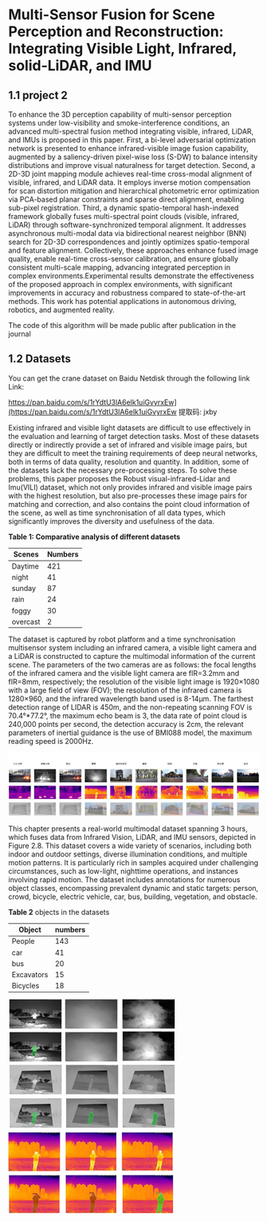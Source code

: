 # **Multi-Sensor Fusion for Scene Perception and Reconstruction: Integrating Visible Light, Infrared,** solid-LiDAR, and **IMU** 

## 1.1 project 2

To enhance the 3D perception capability of multi-sensor perception systems under low-visibility and smoke-interference conditions, an advanced multi-spectral fusion method integrating visible, infrared, LiDAR, and IMUs is proposed in this paper. First, a bi-level adversarial optimization network is presented to enhance infrared-visible image fusion capability, augmented by a saliency-driven pixel-wise loss (S-DW) to balance intensity distributions and improve visual naturalness for target detection. Second, a 2D-3D joint mapping module achieves real-time cross-modal alignment of visible, infrared, and LiDAR data. It employs inverse motion compensation for scan distortion mitigation and hierarchical photometric error optimization via PCA-based planar constraints and sparse direct alignment, enabling sub-pixel registration. Third, a dynamic spatio-temporal hash-indexed framework globally fuses multi-spectral point clouds (visible, infrared, LiDAR) through software-synchronized temporal alignment. It addresses asynchronous multi-modal data via bidirectional nearest neighbor (BNN) search for 2D-3D correspondences and jointly optimizes spatio-temporal and feature alignment. Collectively, these approaches enhance fused image quality, enable real-time cross-sensor calibration, and ensure globally consistent multi-scale mapping, advancing integrated perception in complex environments.Experimental results demonstrate the effectiveness of the proposed approach in complex environments, with significant improvements in accuracy and robustness compared to state-of-the-art methods. This work has potential applications in autonomous driving, robotics, and augmented reality.

The code of this algorithm will be made public after publication in the journal



## 1.2 Datasets

You can get the crane dataset on Baidu Netdisk through the following link Link:

https://pan.baidu.com/s/1rYdtU3lA6elk1uiGvyrxEw](https://pan.baidu.com/s/1rYdtU3lA6elk1uiGvyrxEw 提取码: jxby 

Existing infrared and visible light datasets are difficult to use effectively in the evaluation and learning of target detection tasks. Most of these datasets directly or indirectly provide a set of infrared and visible image pairs, but they are difficult to meet the training requirements of deep neural networks, both in terms of data quality, resolution and quantity. In addition, some of the datasets lack the necessary pre-processing steps. To solve these problems, this paper proposes the Robust visual-infrared-Lidar and Imu(VILI) dataset, which not only provides infrared and visible image pairs with the highest resolution, but also pre-processes these image pairs for matching and correction, and also contains the point cloud information of the scene, as well as time synchronisation of all data types, which significantly improves the diversity and usefulness of the data.

**Table 1: Comparative analysis of different datasets**

| Scenes   | Numbers |
| -------- | ------- |
| Daytime  | 421     |
| night    | 41      |
| sunday   | 87      |
| rain     | 24      |
| foggy    | 30      |
| overcast | 2       |



The dataset is captured by robot platform and a time synchronisation multisensor system including an infrared camera, a visible light camera and a LiDAR is constructed to capture the multimodal information of the current scene. The parameters of the two cameras are as follows: the focal lengths of the infrared camera and the visible light camera are fIR=3.2mm and fIR=8mm, respectively; the resolution of the visible light image is 1920×1080 with a large field of view (FOV); the resolution of the infrared camera is 1280×960, and the infrared wavelength band used is 8-14μm. The farthest detection range of LIDAR is 450m, and the non-repeating scanning FOV is 70.4°*77.2°, the maximum echo beam is 3, the data rate of point cloud is 240,000 points per second, the detection accuracy is 2cm, the relevant parameters of inertial guidance is the use of BMI088 model, the maximum reading speed is 2000Hz.

![image-20250422214243090](https://github.com/weiye51/Multi-Sensor-Fusion/blob/main/1.png)



This chapter presents a real-world multimodal dataset spanning 3 hours, which fuses data from Infrared Vision, LiDAR, and IMU sensors, depicted in Figure 2.8. This dataset covers a wide variety of scenarios, including both indoor and outdoor settings, diverse illumination conditions, and multiple motion patterns. It is particularly rich in samples acquired under challenging circumstances, such as low-light, nighttime operations, and instances involving rapid motion. The dataset includes annotations for numerous object classes, encompassing prevalent dynamic and static targets: person, crowd, bicycle, electric vehicle, car, bus, building, vegetation, and obstacle.

**Table 2** objects in the datasets

| Object     | numbers |
| ---------- | ------- |
| People     | 143     |
| car        | 41      |
| bus        | 20      |
| Excavators | 15      |
| Bicycles   | 18      |
![image-20250422214506571](https://github.com/weiye51/Multi-Sensor-Fusion/blob/main/2.png)




